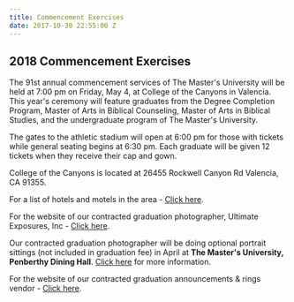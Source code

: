 ```yaml
---
title: Commencement Exercises
date: 2017-10-30 22:55:00 Z
---
```


## 2018 Commencement Exercises

The 91st annual commencement services of The Master's University will be held at 7:00 pm on Friday, May 4, at College of the Canyons in Valencia. This year's ceremony will feature graduates from the Degree Completion Program, Master of Arts in Biblical Counseling, Master of Arts in Biblical Studies, and the undergraduate program of The Master's University.  

The gates to the athletic stadium will open at 6:00 pm for those with tickets while general seating begins at 6:30 pm. Each graduate will be given 12 tickets when they receive their cap and gown.

College of the Canyons is located at 26455 Rockwell Canyon Rd Valencia, CA 91355.

For a list of hotels and motels in the area - [Click here](https://www.masters.edu/hotels).

For the website of our contracted graduation photographer, Ultimate Exposures, Inc - [Click here](http://www.ultimateexposures.com/).

Our contracted graduation photographer will be doing optional portrait sittings (not included in graduation fee) in April at **The Master's University, Penberthy Dining Hall**. [Click here](https://www.masters.edu/uploads/2018gradportraits.pdf) for more information.

For the website of our contracted graduation announcements & rings vendor - [Click here](http://www.cbgrad.com/school/TMU).